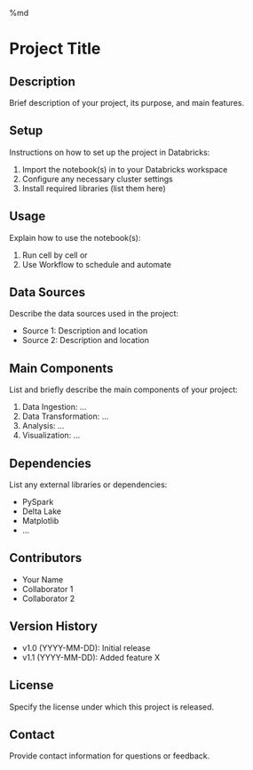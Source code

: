 %md
# Project Title

## Description
Brief description of your project, its purpose, and main features.

## Setup
Instructions on how to set up the project in Databricks:

1. Import the notebook(s) in to your Databricks workspace
2. Configure any necessary cluster settings
3. Install required libraries (list them here)

## Usage
Explain how to use the notebook(s):

1. Run cell by cell or
2. Use Workflow to schedule and automate

## Data Sources
Describe the data sources used in the project:

- Source 1: Description and location
- Source 2: Description and location

## Main Components
List and briefly describe the main components of your project:

1. Data Ingestion: ...
2. Data Transformation: ...
3. Analysis: ...
4. Visualization: ...

## Dependencies
List any external libraries or dependencies:

- PySpark
- Delta Lake
- Matplotlib
- ...

## Contributors
- Your Name
- Collaborator 1
- Collaborator 2

## Version History
- v1.0 (YYYY-MM-DD): Initial release
- v1.1 (YYYY-MM-DD): Added feature X

## License
Specify the license under which this project is released.

## Contact
Provide contact information for questions or feedback.
